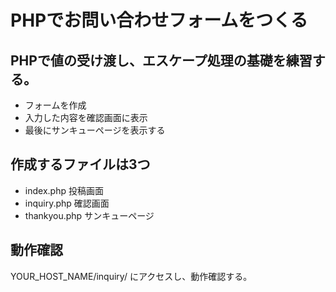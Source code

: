# PHPでお問い合わせフォームをつくる

## PHPで値の受け渡し、エスケープ処理の基礎を練習する。
* フォームを作成
* 入力した内容を確認画面に表示
* 最後にサンキューページを表示する

## 作成するファイルは3つ
* index.php 投稿画面
* inquiry.php 確認画面
* thankyou.php サンキューページ

## 動作確認
YOUR_HOST_NAME/inquiry/ にアクセスし、動作確認する。